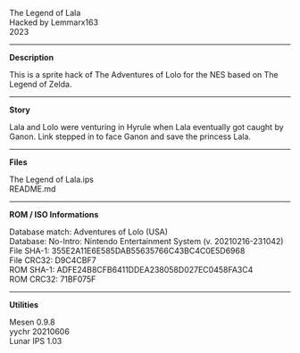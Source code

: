 The Legend of Lala  
Hacked by Lemmarx163  
2023  

---  
**Description**

This is a sprite hack of The Adventures of Lolo for the NES based on The Legend of Zelda.  

---
**Story**

Lala and Lolo were venturing in Hyrule when Lala eventually got caught by Ganon. Link stepped in to face Ganon and save the princess Lala.  

---
**Files**

The Legend of Lala.ips  
README.md

---
**ROM / ISO Informations**

Database match: Adventures of Lolo (USA)  
Database: No-Intro: Nintendo Entertainment System (v. 20210216-231042)  
File SHA-1: 355E2A11E6E585DAB55635766C43BC4C0E5D6968  
File CRC32: D9C4CBF7  
ROM SHA-1: ADFE24B8CFB6411DDEA238058D027EC0458FA3C4  
ROM CRC32: 71BF075F  

---
**Utilities**

Mesen 0.9.8  
yychr 20210606  
Lunar IPS 1.03  
